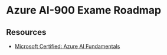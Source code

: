 # Azure AI-900 Exame Roadmap

## Resources

- [Microsoft Certified: Azure AI Fundamentals](https://learn.microsoft.com/en-us/credentials/certifications/azure-ai-fundamentals/?practice-assessment-type=certification)


